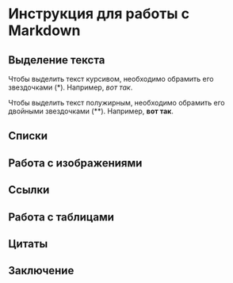 # Инструкция для работы с Markdown

## Выделение текста

Чтобы выделить текст курсивом, необходимо обрамить его звездочками (*). Например, *вот так*.

Чтобы выделить текст полужирным, необходимо обрамить его двойными звездочками (**). Например, **вот так**.


## Списки

## Работа с изображениями

## Ссылки

## Работа с таблицами

## Цитаты

## Заключение
